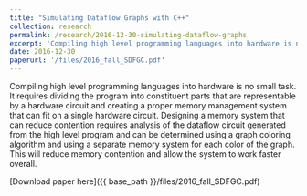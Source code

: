 ```yaml
---
title: "Simulating Dataflow Graphs with C++"
collection: research
permalink: /research/2016-12-30-simulating-dataflow-graphs
excerpt: 'Compiling high level programming languages into hardware is no small task. It requires dividing the program into constituent parts that are representable by a hardware circuit and creating a proper memory management system that can fit on a single hardware circuit. Designing a memory system that can reduce contention requires analysis of the dataflow circuit generated from the high level program and can be determined using a graph coloring algorithm and using a separate memory system for each color of the graph. This will reduce memory contention and allow the system to work faster overall.'
date: 2016-12-30
paperurl: '/files/2016_fall_SDFGC.pdf'
---
```

Compiling high level programming languages into hardware is no small task. It requires dividing the program into constituent parts that are representable by a hardware circuit and creating a proper memory management system that can fit on a single hardware circuit. Designing a memory system that can reduce contention requires analysis of the dataflow circuit generated from the high level program and can be determined using a graph coloring algorithm and using a separate memory system for each color of the graph. This will reduce memory contention and allow the system to work faster overall.

[Download paper here]({{ base_path }}/files/2016_fall_SDFGC.pdf)
